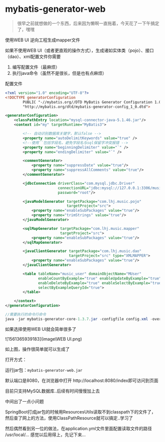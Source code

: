 # mybatis-generator-web

> 很早之前就想做的一个东西，后来因为懒啊一直拖着，今天花了一下午搞定了，嘿嘿

使用WEB UI 逆向工程生成mapper文件

如果不使用WEB UI（或者更直观的操作方式），生成诸如实体类（pojo）、接口（dao）、xml配置文件你需要

1. 编写配置文件（最麻烦）
2. 执行java命令（虽然不是很长，但是也有点麻烦）

配置文件

```xml
<?xml version="1.0" encoding="UTF-8"?>
<!DOCTYPE generatorConfiguration
        PUBLIC "-//mybatis.org//DTD MyBatis Generator Configuration 1.0//EN"
        "http://mybatis.org/dtd/mybatis-generator-config_1_0.dtd">

<generatorConfiguration>
    <classPathEntry location="mysql-connector-java-5.1.46.jar"/>
    <context id="my" targetRuntime="MyBatis3">

        <!-- 自动识别数据库关键字，默认false -->
        <property name="autoDelimitKeywords" value="true" />
        <!--使用``包括字段名，避免字段名与sql保留字冲突报错 -->
        <property name="beginningDelimiter" value="`" />
        <property name="endingDelimiter" value="`" />

        <commentGenerator>
            <property name="suppressDate" value="true"/>
            <property name="suppressAllComments" value="true"/>
        </commentGenerator>

        <jdbcConnection driverClass="com.mysql.jdbc.Driver"
                        connectionURL="jdbc:mysql://127.0.0.1:3306/music?useSSL=true" userId="root"
                        password="root"/>

        <javaModelGenerator targetPackage="com.lhj.music.pojo"
                            targetProject="src">
            <property name="enableSubPackages" value="true"/>
            <property name="trimStrings" value="true"/>
        </javaModelGenerator>

        <sqlMapGenerator targetPackage="com.lhj.music.mapper"
                         targetProject="src">
            <property name="enableSubPackages" value="true"/>
        </sqlMapGenerator>

        <javaClientGenerator targetPackage="com.lhj.music.dao"
                             targetProject="src" type="XMLMAPPER">
            <property name="enableSubPackages" value="true"/>
        </javaClientGenerator>

        <table tableName="music_user" domainObjectName="MUser"
               enableCountByExample="true" enableUpdateByExample="true"
               enableDeleteByExample="true" enableSelectByExample="true"
               selectByExampleQueryId="true">
        </table>

    </context>
</generatorConfiguration>
```

```java
//需要执行的命令行命令
java -jar mybatis-generator-core-1.3.7.jar -configfile config.xml -overwrite
```

如果选择使用WEB UI就会简单很多了

![1561365939183](image\WEB UI.png)

如上图，操作很简单就可以生成了



打开方式：

运行jar包：`mybatis-generator-web.jar`

默认端口是8080，在浏览器中打开 http://localhost:8080/index即可访问到页面



目前只支持MySQL数据库..后续有时间慢慢加上去



中间出了一点小问题

SpringBoot打成jar包的时候用ResourcesUtils读取不到classpath下的文件了，然后查了网上的方法，使用ClassPathResource就可以搞定..学习了

然后偶然看到另一位的做法，在application.yml文件里面配置读取文件的路径 /usr/local/... 感觉以后用得上，先记下来...
